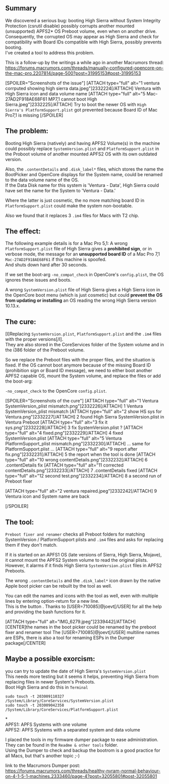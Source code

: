 ## Summary

We discovered a serious bug: booting High Sierra without System Integrity Protection (csrutil disable) possibly corrupts another mounted (unsupported) APFS2* OS Preboot volume, even when on another drive.  
Consequently, the corrupted OS may appear as High Sierra and check for compatibility with Board IDs compatible with High Sierra, possibly prevents booting.  
I've created a tool to address this problem.

This is a follow-up by the writings a while ago in another Macrumors thread:  
https://forums.macrumors.com/threads/manually-configured-opencore-on-the-mac-pro.2207814/page-500?post=31995153#post-31995153

[SPOILER="Screenshots of the issue"]
[ATTACH type="full" alt="1 ventura corrputed showing high sierra data.jpeg"]2332224[/ATTACH]
Ventura with High Sierra icon and data volume name
[ATTACH type="full" alt="5 Mac-27AD2F918AE68F61 MP7,1 cannot boot High Sierra.jpeg"]2332225[/ATTACH]
Try to boot the newer OS with ```High Sierra's PlatformSupport.plist``` got prevented because Board ID of Mac Pro7,1 is missing
[/SPOILER]

## The problem:

Booting High Sierra (natively) and having APFS2 Volume(s) in the machine could possibly replace ```SystemVersion.plist``` and ```PlatformSupport.plist``` in the Proboot volume of another mounted APFS2 OS with its own outdated version.  

Also, the ```.contentDetails``` and ```.disk_label*``` files, which stores the name the BootPicker and OpenCore displays for the System name, could be renamed to the data volume name of the OS.  
If the Data Disk name for this system is 'Ventura - Data', High Sierra could have set the name for the System to 'Ventura - Data.'  

Where the latter is just cosmetic, the no more matching board ID in ```PlatformSupport.plist``` could make the system non-bootable.  

Also we found that it replaces 3 ```.im4``` files for Macs with T2 chip.  


## The effect:

The following example details is for a Mac Pro 5,1: A wrong ```PlatformSupport.plist``` file of High Sierra gives a **prohibited sign**, or in verbose mode, the message for an **unsupported board ID** of a Mac Pro 7,1 ```Mac-27AD2F918AE68F61``` if this machine is spoofed.  
And shuts down hard after 30 seconds.

If we set the boot-arg ```-no_compat_check``` in OpenCore's ```config.plist```, the OS ignores these issues and boots.  

A wrong ```SystemVersion.plist``` file of High Sierra gives a High Sierra icon in the OpenCore boot menu (which is just cosmetic) but could **prevent the OS from updating or installing** an OS reading the wrong High Sierra version 10.13.x.  


## The cure:

[I]Replacing ```SystemVersion.plist```, ```PlatformSupport.plist``` and the ```.im4``` files with the proper versions[/I].  
They are also stored in the CoreServices folder of the System volume and in the i386 folder of the Preboot volume.

So we replace the Preboot files with the proper files, and the situation is fixed. 
If the OS cannot boot anymore because of the missing Board ID (prohibition sign or Board ID message), we need to either boot another APFS2 capable OS, mount the System volume, and replace the files or add the boot-arg:  

```-no_compat_check``` to the OpenCore ```config.plist```.

[SPOILER="Screenshots of the cure"]
[ATTACH type="full" alt="1 Ventura SystemVersion_plist mismatch.png"]2332226[/ATTACH]
1 Ventura SystemVersion_plist mismatch
[ATTACH type="full" alt="2 show HS sys for Ventura.png"]2332227[/ATTACH]
2 found High Sierra SystemVersion.plist in Ventura Preboot
[ATTACH type="full" alt="3 fix it sys.png"]2332228[/ATTACH]
3 fix SystemVersion.plist ?
[ATTACH type="full" alt="4 fixed.png"]2332229[/ATTACH]
4 fixed SystemVersion.plist
[ATTACH type="full" alt="5 Ventura PlatformSupport_plist mismatch.png"]2332230[/ATTACH]
... same for PlatformSupport.plist ...
[ATTACH type="full" alt="9 report after fix.png"]2332231[/ATTACH]
5 the report when the tool is done
[ATTACH type="full" alt="10 wrong contentDetails.png"]2332232[/ATTACH]
6 .contentDetails fix
[ATTACH type="full" alt="11 corrected contentDetails.png"]2332233[/ATTACH]
7 .contentDetails fixed
[ATTACH type="full" alt="12 second test.png"]2332234[/ATTACH]
8 a second run of Preboot fixer

[ATTACH type="full" alt="2 ventura repaired.jpeg"]2332242[/ATTACH]
9 Ventura icon and System name are back

[/SPOILER]

## The tool:


```Preboot fixer and renamer``` checks all Preboot folders for matching SystemVersion / PlatformSupport plists and ```.im4``` files and asks for replacing them if they don't match.  

If it is started on an APFS1 OS (late versions of Sierra, High Sierra, Mojave), it cannot mount the APFS2 System volume to read the original plists.  
However, it alarms if it finds High Sierra ```SystemVersion.plist``` files in APFS2 Preboots.  

The wrong ```.contentDetails``` and the ```.disk_label*``` icon drawn by the native Apple boot picker can be rebuilt by the tool as well.  

You can edit the names and icons with the tool as well, even with multiple lines by entering option-return for a new line.  
This is the button <proceed with label editor>. Thanks to [USER=710085]@joevt[/USER] for all the help and providing the bash functions for it.  

[ATTACH type="full" alt="IMG_6279.jpeg"]2339442[/ATTACH]
[CENTER]the names in the boot picker could be renamed by the preboot fixer and renamer tool
The [USER=710085]@joevt[/USER] multiline names are ESPs, there is also a tool for renaming ESPs in the Dumper package[/CENTER]



## Maybe a possible exorcism:

you can try to update the date of High Sierra's ```SystemVersion.plist```  
This needs more testing but it seems it helps, preventing High Sierra from replacing files in newer System's Preboots.  
Boot High Sierra and do this in ```Terminal```  

```
sudo touch -t 203009110327 /System/Library/CoreServices/SystemVersion.plist
sudo touch -t 203009042358 /System/Library/CoreServices/PlatformSupport.plist
```



\*  
APFS1: APFS Systems with one volume  
APFS2: APFS Systems with a separated system and data volume  



I placed the tools in my firmware dumper package to ease administration.
They can be found in the ```Readme & other tools``` folder.  
Using the Dumper to check and backup the bootrom is a good practice for all Macs, but that's another topic ;-)  




link to the Macrumors Dumper post:  
https://forums.macrumors.com/threads/healthy-nvram-normal-behaviour-on-4-1-5-1-machines.2333460/page-4?post=32055801#post-32055801
